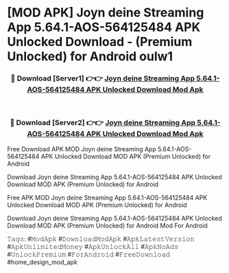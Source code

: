 # [MOD APK] Joyn deine Streaming App 5.64.1-AOS-564125484 APK Unlocked Download - (Premium Unlocked) for Android oulw1



<div align="center">
<h3>🔴 Download [Server1] 👉👉 <a href="https://momento.my/?title=Joyn_deine_Streaming_App_5.64.1-AOS-564125484_APK_Unlocked_Download">Joyn deine Streaming App 5.64.1-AOS-564125484 APK Unlocked Download Mod Apk</a></h3><br>

<h3>🔴 Download [Server2] 👉👉 <a href="https://momento.my/?title=Joyn_deine_Streaming_App_5.64.1-AOS-564125484_APK_Unlocked_Download">Joyn deine Streaming App 5.64.1-AOS-564125484 APK Unlocked Download Mod Apk</a></h3>
</div>



Free Download APK MOD Joyn deine Streaming App 5.64.1-AOS-564125484 APK Unlocked Download MOD APK (Premium Unlocked) for Android

Download Joyn deine Streaming App 5.64.1-AOS-564125484 APK Unlocked Download MOD APK (Premium Unlocked) for Android

Free APK MOD Joyn deine Streaming App 5.64.1-AOS-564125484 APK Unlocked Download MOD APK (Premium Unlocked) for Android

Download Joyn deine Streaming App 5.64.1-AOS-564125484 APK Unlocked Download MOD APK (Premium Unlocked) for Android Mod For Android

𝚃𝚊𝚐𝚜: #𝙼𝚘𝚍𝙰𝚙𝚔 #𝙳𝚘𝚠𝚗𝚕𝚘𝚊𝚍𝙼𝚘𝚍𝙰𝚙𝚔 #𝙰𝚙𝚔𝙻𝚊𝚝𝚎𝚜𝚝𝚅𝚎𝚛𝚜𝚒𝚘𝚗 #𝙰𝚙𝚔𝚄𝚗𝚕𝚒𝚖𝚒𝚝𝚎𝚍𝙼𝚘𝚗𝚎𝚢 #𝙰𝚙𝚔𝚄𝚗𝚕𝚘𝚌𝚔𝙰𝚕𝚕 #𝙰𝚙𝚔𝙽𝚘𝙰𝚍𝚜 #𝚄𝚗𝚕𝚘𝚌𝚔𝙿𝚛𝚎𝚖𝚒𝚞𝚖 #𝙵𝚘𝚛𝙰𝚗𝚍𝚛𝚘𝚒𝚍 #𝙵𝚛𝚎𝚎𝙳𝚘𝚠𝚗𝚕𝚘𝚊𝚍 #home_design_mod_apk
